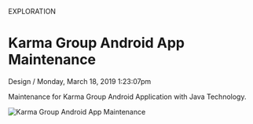 <p class="type">EXPLORATION</p>

# Karma Group Android App Maintenance

<p class="meta">Design  /  Monday, March 18, 2019 1:23:07pm</p>

Maintenance for Karma Group Android Application with Java Technology.

![Karma Group Android App Maintenance](https://farooq-agent.web.app/assets/images/works/large/karma-group-android-app-maintenance.jpg)
